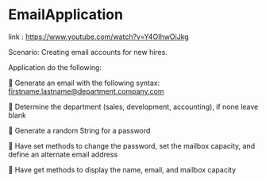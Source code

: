 # EmailApplication



link : https://www.youtube.com/watch?v=Y4OIhwOiJkg



Scenario: Creating email accounts for new hires.


Application do the following:


 Generate an email with the following syntax: firstname.lastname@department.company.com


 Determine the department (sales, development, accounting), if none leave blank


 Generate a random String for a password


 Have set methods to change the password, set the mailbox capacity, and define an alternate
email address


 Have get methods to display the name, email, and mailbox capacity

